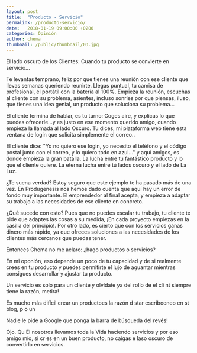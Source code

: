 ```yaml
---
layout: post
title:  "Producto - Servicio"
permalink: /producto-servicio/
date:   2018-01-19 09:00:00 +0200
categories: Opinión
author: chema
thumbnail: /public/thumbnail/03.jpg
---
```

El lado oscuro de los Clientes: Cuando tu producto se convierte en servicio...

Te levantas temprano, feliz por que tienes una reunión con ese cliente que llevas semanas queriendo reunirte.
Llegas puntual, tu camisa de profesional, el portátil con la batería al 100%. Empieza la reunión, escuchas al cliente con su problema, asientes, incluso sonríes por que piensas, iluso, que tienes una idea genial, un producto que soluciona su problema...

El cliente termina de hablar, es tu turno: Coges aire, y explicas lo que puedes ofrecerle...y es justo en ese momento querido amigo, cuando empieza la llamada al lado Oscuro. Tu dices, mi plataforma web tiene esta ventana de login que solicita simplemente el correo..

El cliente dice:  "Yo no quiero ese login, yo necesito el teléfono y el código postal junto con el correo, y lo quiero todo en azul..." y aquí amigos, es donde empieza la gran batalla. La lucha entre tu fantástico producto y lo que el cliente quiere. La eterna lucha entre tú lados oscuro y el lado de La Luz.

¿Te suena verdad? Estoy seguro que este ejemplo te ha pasado más de una vez.  En Produgenesis nos hemos dado cuenta que aquí hay un error de fondo muy importante. El emprendedor al final acepta, y empieza a adaptar su trabajo a las necesidades de ese cliente en concreto.

¿Qué sucede con esto? Pues que no puedes escalar tu trabajo, tu cliente te pide que adaptes las cosas a su medida, ¡En cada proyecto empiezas en la casilla del principio!. Por otro lado, es cierto que con los servicios ganas dinero más rápido, ya que ofreces soluciones a las necesidades de los clientes más cercanos que puedas tener.

Entonces Chema no me aclaro: ¿hago productos o servicios?

En mi oponión, eso depende un poco de tu capacidad y de si realmente crees en tu producto y puedes permitirte el lujo de aguantar mientras consigues desarrollar y ajustar tu producto. 

Un servicio es solo para un cliente y olvídate ya del rollo de el cli nt siempre tiene la razón, metira!

Es mucho más difícil crear un productoes la razón d  star escriboeneo en st blog, p o un

Nadie le pide a Google que ponga la barra de búsqueda del revés!

Ojo. Qu El nosotros llevamos toda la
Vida haciendo servicios y por eso amigo mío, si cr es en un buen producto, no caigas e laso oscuro de convertirlo en servicios.
